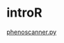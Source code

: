 # introR

<a href="https://raw.githubusercontent.com/phenoscanner/phenoscannerpy/master/phenoscanner.py" download="phenoscanner.py">phenoscanner.py</a>
